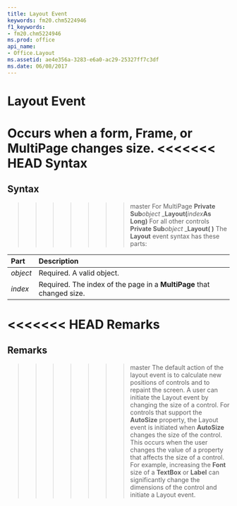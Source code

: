 ```yaml
---
title: Layout Event
keywords: fm20.chm5224946
f1_keywords:
- fm20.chm5224946
ms.prod: office
api_name:
- Office.Layout
ms.assetid: ae4e356a-3283-e6a0-ac29-25327ff7c3df
ms.date: 06/08/2017
---
```



# Layout Event



Occurs when a form,  **Frame**, or **MultiPage** changes size.
<<<<<<< HEAD
 **Syntax**
=======

## Syntax

>>>>>>> master
For MultiPage **Private Sub**_object_ _**Layout(**_index_**As Long)**
For all other controls **Private Sub**_object_ _**Layout( )**
The  **Layout** event syntax has these parts:


|**Part**|**Description**|
|:-----|:-----|
| _object_|Required. A valid object.|
| _index_|Required. The index of the page in a  **MultiPage** that changed size.|

<<<<<<< HEAD
 **Remarks**
=======
## Remarks

>>>>>>> master
The default action of the layout event is to calculate new positions of controls and to repaint the screen.
A user can initiate the Layout event by changing the size of a control.
For controls that support the  **AutoSize** property, the Layout event is initiated when **AutoSize** changes the size of the control. This occurs when the user changes the value of a property that affects the size of a control. For example, increasing the **Font** size of a **TextBox** or **Label** can significantly change the dimensions of the control and initiate a Layout event.

